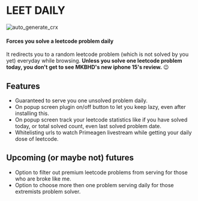 # LEET DAILY
![auto_generate_crx](https://github.com/eiko03/LEET-daily/actions/workflows/action.yml/badge.svg)

#### Forces you solve a leetcode problem daily

It redirects you to a random leetcode problem (which is not solved by you yet) everyday while browsing. **Unless you solve one leetcode problem today, you don't get to see MKBHD's new iphone 15's review.** 😉 

## Features

- Guaranteed to serve you one unsolved problem daily.
- On popup screen plugin on/off button to let you keep lazy, even after installing this.
- On popup screen track your leetcode statistics like if you have solved today, or total solved count, even last solved problem date.
- Whitelisting urls to watch Primeagen livestream while getting your daily dose of leetcode.

## Upcoming (or maybe not) futures

- Option to filter out premium leetcode problems from serving for those who are broke like me.
- Option to choose more then one problem serving daily for those extremists problem solver.
